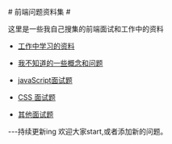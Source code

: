   # 前端问题资料集 #
  
  这里是一些我自己搜集的前端面试和工作中的资料
  
- [工作中学习的资料](//github.com/LuoShengMen/Interview-Questions/blob/master/data.md)

- [我不知道的一些概念和问题](//github.com/LuoShengMen/Interview-Questions/blob/master/Questions.md)
  
- [javaScript面试题](//github.com/LuoShengMen/Interview-Questions/blob/master/Js.md)
  
- [CSS 面试题](//github.com/LuoShengMen/Interview-Questions/blob/master/Css.md)
  
- [其他面试题](//github.com/LuoShengMen/Interview-Questions/blob/master/Other.md)
  
  
  ---持续更新ing
 欢迎大家start,或者添加新的问题。
